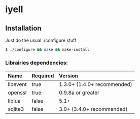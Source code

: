 # iyell

## Installation
Just do the usual ./configure stuff

``` bash
$ ./configure && make && make-install
```

### Librairies dependencies:
| Name                 | Required | Version                                |
|:---------------------|:---------|:---------------------------------------|
| libevent             | true     | 1.3.0+ (1.4.0+ recommended)            |
| openssl              | true     | 0.9.8a or greater                      |
| liblua               | false    | 5.1+                                   |
| sqlite3              | false    | 3.0+ (3.4.0+ recommended)              |

